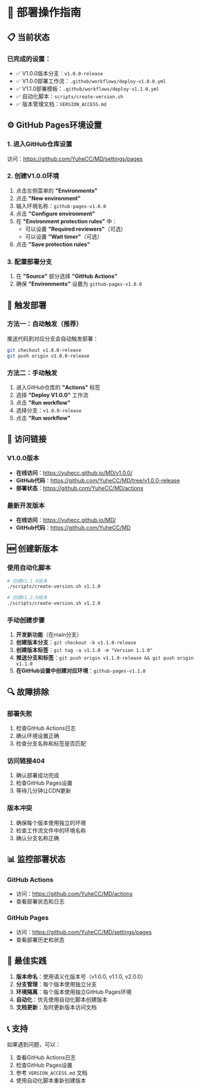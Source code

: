 # 🚀 部署操作指南

## 📋 当前状态

### 已完成的设置：
- ✅ V1.0.0版本分支：`v1.0.0-release`
- ✅ V1.0.0部署工作流：`.github/workflows/deploy-v1.0.0.yml`
- ✅ V1.1.0部署模板：`.github/workflows/deploy-v1.1.0.yml`
- ✅ 自动化脚本：`scripts/create-version.sh`
- ✅ 版本管理文档：`VERSION_ACCESS.md`

## ⚙️ GitHub Pages环境设置

### 1. 进入GitHub仓库设置
访问：https://github.com/YuheCC/MD/settings/pages

### 2. 创建V1.0.0环境
1. 点击左侧菜单的 **"Environments"**
2. 点击 **"New environment"**
3. 输入环境名称：`github-pages-v1.0.0`
4. 点击 **"Configure environment"**
5. 在 **"Environment protection rules"** 中：
   - 可以设置 **"Required reviewers"**（可选）
   - 可以设置 **"Wait timer"**（可选）
6. 点击 **"Save protection rules"**

### 3. 配置部署分支
1. 在 **"Source"** 部分选择 **"GitHub Actions"**
2. 确保 **"Environments"** 设置为 `github-pages-v1.0.0`

## 🔄 触发部署

### 方法一：自动触发（推荐）
推送代码到对应分支会自动触发部署：
```bash
git checkout v1.0.0-release
git push origin v1.0.0-release
```

### 方法二：手动触发
1. 进入GitHub仓库的 **"Actions"** 标签
2. 选择 **"Deploy V1.0.0"** 工作流
3. 点击 **"Run workflow"**
4. 选择分支：`v1.0.0-release`
5. 点击 **"Run workflow"**

## 📍 访问链接

### V1.0.0版本
- **在线访问**：https://yuhecc.github.io/MD/v1.0.0/
- **GitHub代码**：https://github.com/YuheCC/MD/tree/v1.0.0-release
- **部署状态**：https://github.com/YuheCC/MD/actions

### 最新开发版本
- **在线访问**：https://yuhecc.github.io/MD/
- **GitHub代码**：https://github.com/YuheCC/MD

## 🆕 创建新版本

### 使用自动化脚本
```bash
# 创建V1.1.0版本
./scripts/create-version.sh v1.1.0

# 创建V1.2.0版本
./scripts/create-version.sh v1.2.0
```

### 手动创建步骤
1. **开发新功能**（在main分支）
2. **创建版本分支**：`git checkout -b v1.1.0-release`
3. **创建版本标签**：`git tag -a v1.1.0 -m "Version 1.1.0"`
4. **推送分支和标签**：`git push origin v1.1.0-release && git push origin v1.1.0`
5. **在GitHub设置中创建对应环境**：`github-pages-v1.1.0`

## 🔍 故障排除

### 部署失败
1. 检查GitHub Actions日志
2. 确认环境设置正确
3. 检查分支名称和标签是否匹配

### 访问链接404
1. 确认部署成功完成
2. 检查GitHub Pages设置
3. 等待几分钟让CDN更新

### 版本冲突
1. 确保每个版本使用独立的环境
2. 检查工作流文件中的环境名称
3. 确认分支名称正确

## 📊 监控部署状态

### GitHub Actions
- 访问：https://github.com/YuheCC/MD/actions
- 查看部署状态和日志

### GitHub Pages
- 访问：https://github.com/YuheCC/MD/settings/pages
- 查看部署历史和状态

## 🎯 最佳实践

1. **版本命名**：使用语义化版本号（v1.0.0, v1.1.0, v2.0.0）
2. **分支管理**：每个版本使用独立分支
3. **环境隔离**：每个版本使用独立GitHub Pages环境
4. **自动化**：优先使用自动化脚本创建版本
5. **文档更新**：及时更新版本访问文档

## 📞 支持

如果遇到问题，可以：
1. 查看GitHub Actions日志
2. 检查GitHub Pages设置
3. 参考 `VERSION_ACCESS.md` 文档
4. 使用自动化脚本重新创建版本
